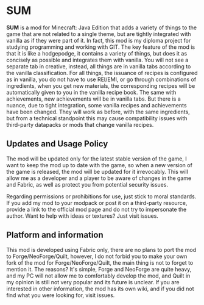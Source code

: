 <h1 >SUM</h1>
<p><b>SUM</b> is a mod for Minecraft: Java Edition that adds a variety of things to the game that are not related to a single theme, but are tightly integrated with vanilla as if they were part of it. In fact, this mod is my diploma project for studying programming and working with GIT. The key feature of the mod is that it is like a hodgepodge, it contains a variety of things, but does it as concisely as possible and integrates them with vanilla. You will not see a separate tab in creative, instead, all things are in vanilla tabs according to the vanilla classification. For all things, the issuance of recipes is configured as in vanilla, you do not have to use REI/EMI, or go through combinations of ingredients, when you get new materials, the corresponding recipes will be automatically given to you in the vanilla recipe book. The same with achievements, new achievements will be in vanilla tabs. But there is a nuance, due to tight integration, some vanilla recipes and achievements have been changed. They will work as before, with the same ingredients, but from a technical standpoint this may cause compatibility issues with third-party datapacks or mods that change vanilla recipes.</p>
<h2>Updates and Usage Policy</h2>
<p>The mod will be updated only for the latest stable version of the game, I want to keep the mod up to date with the game, so when a new version of the game is released, the mod will be updated for it irrevocably. This will allow me as a developer and a player to be aware of changes in the game and Fabric, as well as protect you from potential security issues.</p>
<p>Regarding permissions or prohibitions for use, just stick to moral standards. If you add my mod to your modpack or post it on a third-party resource, provide a link to the official mod page and do not try to impersonate the author. Want to help with ideas or textures? Just visit issues.</p>
<h2>Platform and information</h2>
<p>This mod is developed using Fabric only, there are no plans to port the mod to Forge/NeoForge/Quilt, however, I do not forbid you to make your own fork of the mod for Forge/NeoForge/Quilt, the main thing is not to forget to mention it. The reasons? It's simple, Forge and NeoForge are quite heavy, and my PC will not allow me to comfortably develop the mod, and Quilt in my opinion is still not very popular and its future is unclear. If you are interested in other information, the mod has its own wiki, and if you did not find what you were looking for, visit issues.</p>

